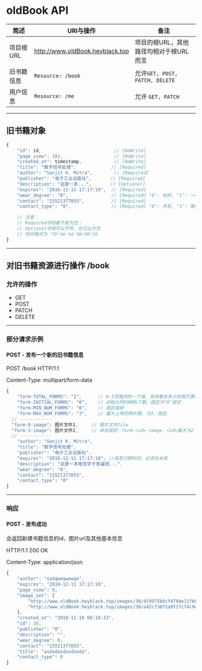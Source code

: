 # oldBook API

|简述|URI与操作|备注|
|-|-|-|
|项目根URL|http://www.oldBook.heyblack.top|项目的根URL，其他路径均相对于根URL而言|
|旧书籍信息|`Resource: /book`|允许`GET, POST, PATCH, DELETE`|
|用户信息|`Resource: /me`|允许 `GET, PATCH`|

---
## 旧书籍对象
```js
{
    "id": id,                           // [NoWrite]
    "page_view": 102,                   // [NoWrite]
    "created_at": timestamp,            // [NoWrite]
    "title": "数字信号处理",             // [Required]
    "author": "Sanjit K. Mitra",        // [Required]
    "publisher": "电子工业出版社",       // [Required]
    "description": "这是一本...",       // [Optional]
    "expires": "2016-12-11 17:17:10",  // [Required]
    "wear_degree": "0",                // [Required] "0": 较好, "1": 一般, "2": 严重
    "contact": "15521377055",          // [Required]
    "contact_type": "0",               // [Required] "0": 手机, "1": 微信, "2": qq

    // 注意：
    // Required字段都不能为空；
    // Optional字段可以不传，也可以为空
    // 时间格式为：%Y-%m-%d %H:%M:%S
}
```

---

## 对旧书籍资源进行操作 /book

### 允许的操作
* GET
* POST
* PATCH
* DELETE

---

### 部分请求示例
#### POST - 发布一个新的旧书籍信息
POST /book HTTP/1.1

Content-Type: multipart/form-data
```js
{
	"form-TOTAL_FORMS": "2",      // 0-3范围内的一个值，具体看有多少张图片要传；这里假设2张照片要传
	"form-INITIAL_FORMS": "0",    // 初始化的FORMS个数，固定为"0"就好
	"form-MIN_NUM_FORMS": "0",    // 固定就好
	"form-MAX_NUM_FORMS": "3",    // 最大上传的照片数，为3，固定
  // ------------
  "form-0-image": 图片文件1,     // 图片文件file
  "form-1-image": 图片文件2,     // 命名规则：form-<id>-image，<id>最大为2
  // ------------
	"author": "Sanjit K. Mitra",
	"title": "数字信号处理",
	"publisher": "电子工业出版社",
	"expires": "2016-12-11 17:17:10", //信息过期时间，必须在未来
	"description": "这是一本电信学子普遍很...",
	"wear_degree": "0",
	"contact": "15521377055",
	"contact_type": "0"
}
```

---

### 响应
#### POST - 发布成功
会返回新建书籍信息的id、图片url及其他基本信息

HTTP/1.1 200 OK

Content-Type: application/json
```js
{
    "author": "sadqweqwewqe",
    "expires": "2019-12-11 17:17:10",
    "page_view": 0,
    "image_set": [
        "http://www.oldBook.heyblack.top/images/30/4f4975b8cfd794e11fb8ff487e1199c1.jpg",
        "http://www.oldBook.heyblack.top/images/30/a42c73071a0f1fc74c9442d64d07450f.jpg"
    ],
    "created_at": "2018-11-18 08:18:33",
    "id": 30,
    "publisher": "0",
    "description": "",
    "wear_degree": 0,
    "contact": "15521377055",
    "title": "asdadasdasdasda",
    "contact_type": 0
}
